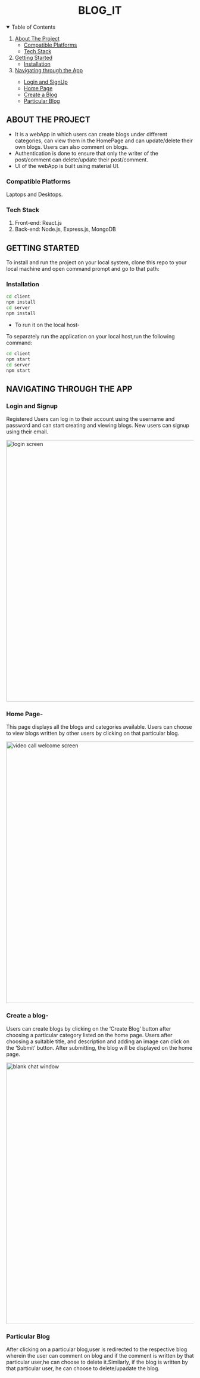 <h1 align="center">BLOG_IT</h1>

 <!-- TABLE OF CONTENTS -->
<details open="open">
  <summary>Table of Contents</summary>
  <ol>
    <li>
      <a href="#about-the-project">About The Project</a>
      <ul>
        <li><a href="#compatible-platforms">Compatible Platforms</a></li>
        <li><a href="#tech-stack">Tech Stack</a></li>
      </ul>
    </li>
       <li>
      <a href="#getting-started">Getting Started</a>
      <ul>
        <li><a href="#installation">Installation</a></li>
      </ul>
    </li>
    <li><a href="#navigating-through-the-app">Navigating through the App</a></li><ul>
        <li><a href="#login">Login and SignUp</a></li>
        <li><a href="#home-page">Home Page</a></li>
        <li><a href="#create-blog">Create a Blog</a></li>
        <li><a href=”#particular-blog”>Particular Blog</a></li>
      </ul>
    
    
  </ol>
</details>

<!-- ABOUT THE PROJECT -->

## ABOUT THE PROJECT
* It is a webApp in which users can create blogs under different categories, can view them in the HomePage and can update/delete their own blogs. Users can also comment on blogs.
* Authentication is done to ensure that only the writer of the post/comment can delete/update their post/comment.
* UI of the webApp  is built using material UI. 


### Compatible Platforms
Laptops and Desktops.

### Tech Stack  
1. Front-end: React.js
2. Back-end: Node.js, Express.js, MongoDB



<!-- INSTALLATIONS -->

## GETTING STARTED
To install and run the project on your local system, clone this repo to your local machine and open command prompt and go to that path:

### Installation
```sh
cd client
npm install
cd server 
npm install
```
* To run it on the local host-

To separately run the application on your local host,run the following command:

```sh
cd client
npm start
cd server 
npm start
```

<!-- APP TUTORIAL-->
## NAVIGATING THROUGH THE APP
### Login and Signup
Registered Users can log in to their account using the username and password and can start creating and viewing blogs. New users can signup using their email.

<img src="images/login-screen.png" alt="login screen" width="700"/>
 
### Home Page-
This page displays all the blogs and categories available. Users can choose to view blogs written by other users by clicking on that particular blog.

<img src="images/Home-screen.png" alt="video call welcome screen" width="700"/>

### Create a blog-
Users can create blogs by clicking on the ‘Create Blog’ button after choosing a particular category listed on the home page. Users after choosing a suitable title, and description and adding an image can click on the ‘Submit’ button. After submitting, the blog will be displayed on the home page.

<img src="images/recommendation-window.png" alt="blank chat window" width="700"/>

### Particular Blog
After clicking on a particular blog,user is redirected to the respective blog wherein the user can comment on blog and if the comment is written by that particular user,he can choose to delete it.Similarly, if the blog is written by that particular user, he can choose to delete/upadate the blog. 


























